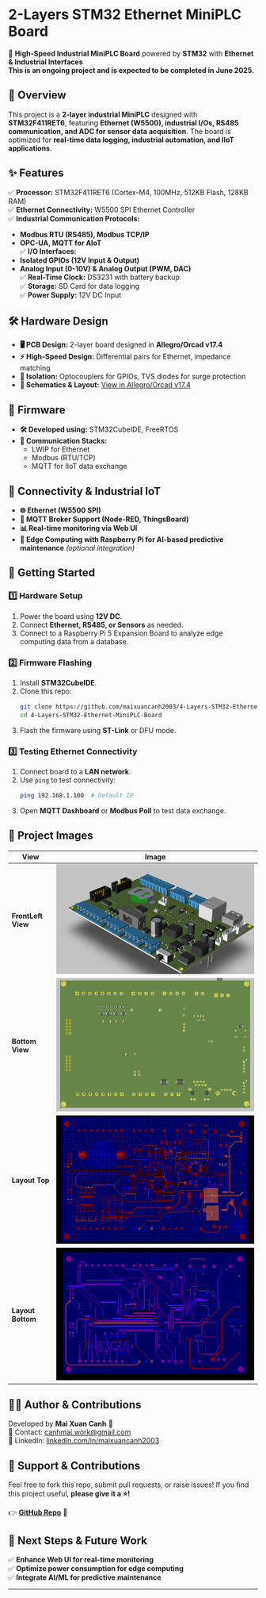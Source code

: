 # 2-Layers STM32 Ethernet MiniPLC Board

🚀 **High-Speed Industrial MiniPLC Board** powered by **STM32** with **Ethernet & Industrial Interfaces**  
**This is an ongoing project and is expected to be completed in June 2025.**
## 📌 Overview
This project is a **2-layer industrial MiniPLC** designed with **STM32F411RET6**, featuring **Ethernet (W5500), industrial I/Os, RS485 communication, and ADC for sensor data acquisition**. The board is optimized for **real-time data logging, industrial automation, and IIoT applications**.

## ✨ Features
✅ **Processor:** STM32F411RET6 (Cortex-M4, 100MHz, 512KB Flash, 128KB RAM)  
✅ **Ethernet Connectivity:** W5500 SPI Ethernet Controller  
✅ **Industrial Communication Protocols:**  
   - **Modbus RTU (RS485), Modbus TCP/IP**  
   - **OPC-UA, MQTT for AIoT**  
✅ **I/O Interfaces:**  
   - **Isolated GPIOs (12V Input & Output)**  
   - **Analog Input (0-10V) & Analog Output (PWM, DAC)**  
✅ **Real-Time Clock:** DS3231 with battery backup  
✅ **Storage:** SD Card for data logging  
✅ **Power Supply:** 12V DC Input  

## 🛠️ Hardware Design
- **🖥️ PCB Design:** 2-layer board designed in **Allegro/Orcad v17.4**  
- **⚡ High-Speed Design:** Differential pairs for Ethernet, impedance matching  
- **🔧 Isolation:** Optocouplers for GPIOs, TVS diodes for surge protection  
- **📝 Schematics & Layout:** [View in Allegro/Orcad v17.4](#)  

## 💾 Firmware
- **🛠️ Developed using:** STM32CubeIDE, FreeRTOS  
- **🔗 Communication Stacks:**  
  - LWIP for Ethernet  
  - Modbus (RTU/TCP)  
  - MQTT for IIoT data exchange  

## 📡 Connectivity & Industrial IoT
- **🌐 Ethernet (W5500 SPI)**
- **📡 MQTT Broker Support (Node-RED, ThingsBoard)**
- **📊 Real-time monitoring via Web UI**
- **🔧 Edge Computing with Raspberry Pi for AI-based predictive maintenance** *(optional integration)*  

## 🚀 Getting Started
### 1️⃣ Hardware Setup
1. Power the board using **12V DC**.  
2. Connect **Ethernet, RS485, or Sensors** as needed.  
3. Connect to a Raspberry Pi 5 Expansion Board to analyze edge computing data from a database.
### 2️⃣ Firmware Flashing
1. Install **STM32CubeIDE**.  
2. Clone this repo:  
   ```bash
   git clone https://github.com/maixuancanh2003/4-Layers-STM32-Ethernet-MiniPLC-Board.git
   cd 4-Layers-STM32-Ethernet-MiniPLC-Board
   ```
3. Flash the firmware using **ST-Link** or DFU mode.

### 3️⃣ Testing Ethernet Connectivity
1. Connect board to a **LAN network**.
2. Use `ping` to test connectivity:  
   ```bash
   ping 192.168.1.100  # Default IP
   ```
3. Open **MQTT Dashboard** or **Modbus Poll** to test data exchange.

## 📸 Project Images
| View        | Image                             |
|-------------|-----------------------------------|
| **FrontLeft View**    | ![FrontLeft View](Image/FrontLeft.png)    |
| **Bottom View** | ![Bottom View](Image/Bottom.png) |
| **Layout Top**    | ![FrontLeft View](Image/Layout_top.png)    |
| **Layout Bottom** | ![Bottom View](Image/Layout_bottom.png) |

## 👨‍💻 Author & Contributions
Developed by **Mai Xuan Canh** 🚀  
📩 Contact: [canhmai.work@gmail.com](mailto:canhmai.work@gmail.com)  
📌 LinkedIn: [linkedin.com/in/maixuancanh2003](https://linkedin.com/in/maixuancanh2003)  

## 🌟 Support & Contributions
Feel free to fork this repo, submit pull requests, or raise issues! If you find this project useful, **please give it a ⭐️!**  

👉 **[GitHub Repo](https://github.com/maixuancanh2003/4-Layers-STM32-Ethernet-MiniPLC-Board)**  🚀  

## 🎯 Next Steps & Future Work
✅ **Enhance Web UI for real-time monitoring**  
✅ **Optimize power consumption for edge computing**  
✅ **Integrate AI/ML for predictive maintenance**  

---
